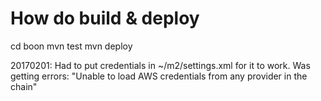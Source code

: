 How do build & deploy
=====================

cd boon
mvn test
mvn deploy

20170201: Had to put credentials in ~/m2/settings.xml for it to work.
          Was getting errors: "Unable to load AWS credentials from any provider in the chain"

